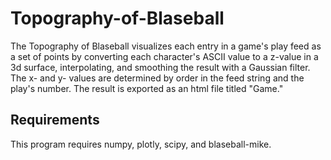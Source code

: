 # Topography-of-Blaseball
The Topography of Blaseball visualizes each entry in a game's play feed as a set of points by converting each character's ASCII value to a z-value in a 3d surface, interpolating, and smoothing the result with a Gaussian filter. 
The x- and y- values are determined by order in the feed string and the play's number. 
The result is exported as an html file titled "Game."

## Requirements
This program requires numpy, plotly, scipy, and blaseball-mike.
